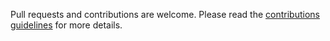 

Pull requests and contributions are welcome. Please read the [contributions guidelines](https://fastapi-crudrouter.awtkns.com/contributing) for more details.
